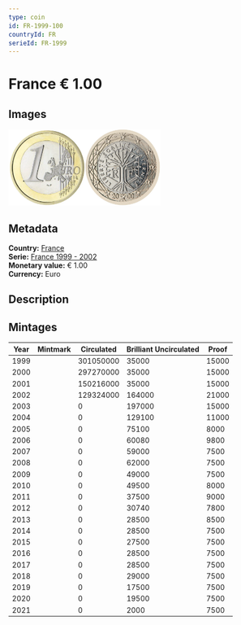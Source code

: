 ```yaml
---
type: coin
id: FR-1999-100
countryId: FR
serieId: FR-1999
---
```


# France € 1.00

## Images

<img src="../../../Images/common-2002-100.webp" height="150" alt="Front image"><img src="Images/france-1999-100.webp" height="150" alt="Back image">

## Metadata

**Country:** [France](../index.md)\
**Serie:** [France 1999 - 2002](index.md)\
**Monetary value:** € 1.00\
**Currency:** Euro

## Description

## Mintages

| Year | Mintmark | Circulated | Brilliant Uncirculated | Proof |
| ---- | -------- | ---------- | ---------------------- | ----- |
| 1999 |          | 301050000  | 35000                  | 15000 |
| 2000 |          | 297270000  | 35000                  | 15000 |
| 2001 |          | 150216000  | 35000                  | 15000 |
| 2002 |          | 129324000  | 164000                 | 21000 |
| 2003 |          | 0          | 197000                 | 15000 |
| 2004 |          | 0          | 129100                 | 11000 |
| 2005 |          | 0          | 75100                  | 8000  |
| 2006 |          | 0          | 60080                  | 9800  |
| 2007 |          | 0          | 59000                  | 7500  |
| 2008 |          | 0          | 62000                  | 7500  |
| 2009 |          | 0          | 49000                  | 7500  |
| 2010 |          | 0          | 49500                  | 8000  |
| 2011 |          | 0          | 37500                  | 9000  |
| 2012 |          | 0          | 30740                  | 7800  |
| 2013 |          | 0          | 28500                  | 8500  |
| 2014 |          | 0          | 28500                  | 7500  |
| 2015 |          | 0          | 27500                  | 7500  |
| 2016 |          | 0          | 28500                  | 7500  |
| 2017 |          | 0          | 28500                  | 7500  |
| 2018 |          | 0          | 29000                  | 7500  |
| 2019 |          | 0          | 17500                  | 7500  |
| 2020 |          | 0          | 19500                  | 7500  |
| 2021 |          | 0          | 2000                   | 7500  |
